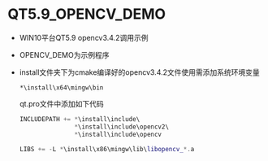 # QT5.9_OPENCV_DEMO

- WIN10平台QT5.9 opencv3.4.2调用示例

- OPENCV_DEMO为示例程序

- install文件夹下为cmake编译好的opencv3.4.2文件使用需添加系统环境变量

  ```
  *\install\x64\mingw\bin
  ```

  qt.pro文件中添加如下代码

  ```c++
  INCLUDEPATH += *\install\include\
                 *\install\include\opencv2\
                 *\install\include\opencv
  
  LIBS += -L *\install\x86\mingw\lib\libopencv_*.a
  ```

